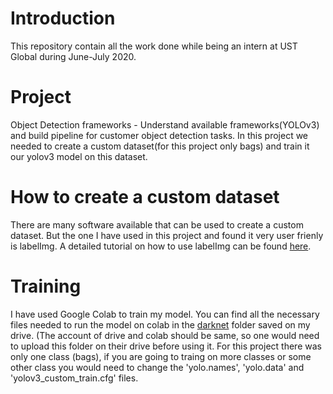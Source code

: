 # Introduction
This repository contain all the work done while being an intern at UST Global during June-July 2020.

# Project
Object Detection frameworks - Understand available frameworks(YOLOv3) and build pipeline for customer object detection tasks.
In this project we needed to create a custom dataset(for this project only bags) and train it our yolov3 model on this dataset.

# How to create a custom dataset
There are many software available that can be used to create a custom dataset. But the one I have used in this project and found it very user frienly is labelImg.
A detailed tutorial on how to use labelImg can be found [here](https://www.arunponnusamy.com/preparing-custom-dataset-for-training-yolo-object-detector.html).

# Training
I have used Google Colab to train my model. You can find all the necessary files needed to run the model on colab in the [darknet](https://drive.google.com/file/d/1rww_EWsWSreUeB6ZU3lkA7lMUzN8IOIK/view?usp=sharing) folder saved on my drive. (The account of drive and colab should be same, so one would need to upload this folder on their drive before using it.
    For this project there was only one class (bags), if you are going to traing on more classes or some other class you would need to change the 'yolo.names', 'yolo.data' and  'yolov3_custom_train.cfg' files.
